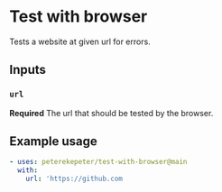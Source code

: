 # Test with browser

Tests a website at given url for errors.

## Inputs

### `url`

**Required** The url that should be tested by the browser.

## Example usage

```yaml
- uses: peterekepeter/test-with-browser@main
  with:
    url: 'https://github.com
```
